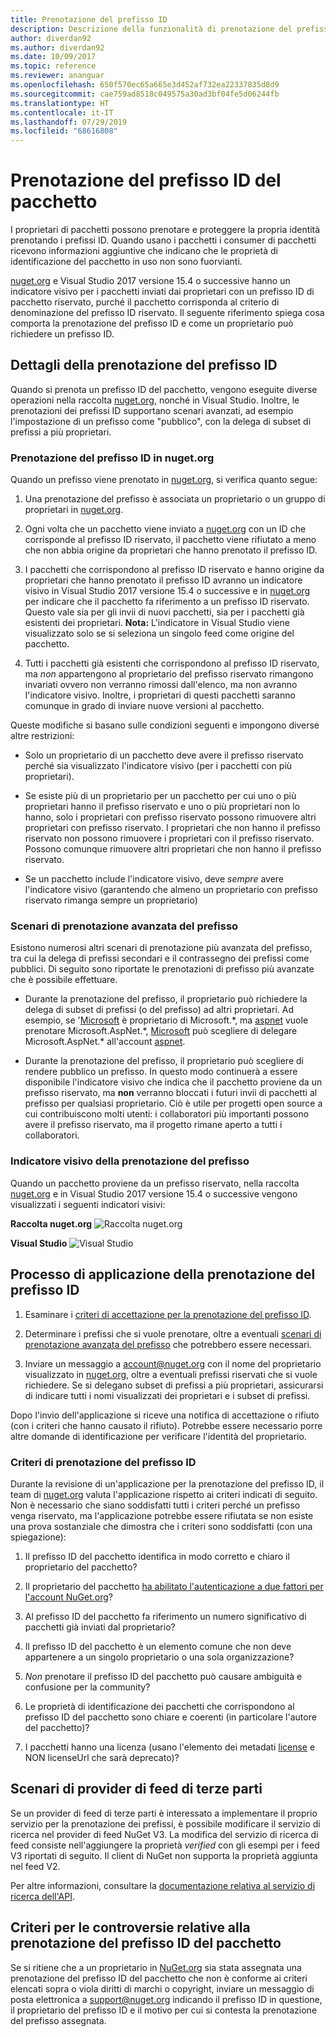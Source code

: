 ```yaml
---
title: Prenotazione del prefisso ID
description: Descrizione della funzionalità di prenotazione del prefisso ID del pacchetto e guida alla creazione.
author: diverdan92
ms.author: diverdan92
ms.date: 10/09/2017
ms.topic: reference
ms.reviewer: ananguar
ms.openlocfilehash: 650f570ec65a665e3d452af732ea22337835d8d9
ms.sourcegitcommit: cae759ad8518c049575a30ad3bf04fe5d06244fb
ms.translationtype: HT
ms.contentlocale: it-IT
ms.lasthandoff: 07/29/2019
ms.locfileid: "68616808"
---
```

# <a name="package-id-prefix-reservation"></a>Prenotazione del prefisso ID del pacchetto

I proprietari di pacchetti possono prenotare e proteggere la propria identità prenotando i prefissi ID. Quando usano i pacchetti i consumer di pacchetti ricevono informazioni aggiuntive che indicano che le proprietà di identificazione del pacchetto in uso non sono fuorvianti. 

[nuget.org](https://www.nuget.org/) e Visual Studio 2017 versione 15.4 o successive hanno un indicatore visivo per i pacchetti inviati dai proprietari con un prefisso ID di pacchetto riservato, purché il pacchetto corrisponda al criterio di denominazione del prefisso ID riservato. Il seguente riferimento spiega cosa comporta la prenotazione del prefisso ID e come un proprietario può richiedere un prefisso ID.

## <a name="id-prefix-reservation-details"></a>Dettagli della prenotazione del prefisso ID

Quando si prenota un prefisso ID del pacchetto, vengono eseguite diverse operazioni nella raccolta [nuget.org](https://www.nuget.org/), nonché in Visual Studio. Inoltre, le prenotazioni dei prefissi ID supportano scenari avanzati, ad esempio l'impostazione di un prefisso come "pubblico", con la delega di subset di prefissi a più proprietari.

### <a name="id-prefix-reservation-on-nugetorg"></a>Prenotazione del prefisso ID in nuget.org

Quando un prefisso viene prenotato in [nuget.org](https://www.nuget.org/), si verifica quanto segue:

1. Una prenotazione del prefisso è associata un proprietario o un gruppo di proprietari in [nuget.org](https://www.nuget.org/).

1. Ogni volta che un pacchetto viene inviato a [nuget.org](https://www.nuget.org/) con un ID che corrisponde al prefisso ID riservato, il pacchetto viene rifiutato a meno che non abbia origine da proprietari che hanno prenotato il prefisso ID.

1. I pacchetti che corrispondono al prefisso ID riservato e hanno origine da proprietari che hanno prenotato il prefisso ID avranno un indicatore visivo in Visual Studio 2017 versione 15.4 o successive e in [nuget.org](https://www.nuget.org/) per indicare che il pacchetto fa riferimento a un prefisso ID riservato. Questo vale sia per gli invii di nuovi pacchetti, sia per i pacchetti già esistenti dei proprietari. **Nota:** L'indicatore in Visual Studio viene visualizzato solo se si seleziona un singolo feed come origine del pacchetto.

1. Tutti i pacchetti già esistenti che corrispondono al prefisso ID riservato, ma *non* appartengono al proprietario del prefisso riservato rimangono invariati ovvero non verranno rimossi dall'elenco, ma non avranno l'indicatore visivo. Inoltre, i proprietari di questi pacchetti saranno comunque in grado di inviare nuove versioni al pacchetto.

Queste modifiche si basano sulle condizioni seguenti e impongono diverse altre restrizioni:

- Solo un proprietario di un pacchetto deve avere il prefisso riservato perché sia visualizzato l'indicatore visivo (per i pacchetti con più proprietari).

- Se esiste più di un proprietario per un pacchetto per cui uno o più proprietari hanno il prefisso riservato e uno o più proprietari non lo hanno, solo i proprietari con prefisso riservato possono rimuovere altri proprietari con prefisso riservato. I proprietari che non hanno il prefisso riservato non possono rimuovere i proprietari con il prefisso riservato. Possono comunque rimuovere altri proprietari che non hanno il prefisso riservato.

- Se un pacchetto include l'indicatore visivo, deve *sempre* avere l'indicatore visivo (garantendo che almeno un proprietario con prefisso riservato rimanga sempre un proprietario)

### <a name="advanced-prefix-reservation-scenarios"></a>Scenari di prenotazione avanzata del prefisso

Esistono numerosi altri scenari di prenotazione più avanzata del prefisso, tra cui la delega di prefissi secondari e il contrassegno dei prefissi come pubblici. Di seguito sono riportate le prenotazioni di prefisso più avanzate che è possibile effettuare. 

- Durante la prenotazione del prefisso, il proprietario può richiedere la delega di subset di prefissi (o del prefisso) ad altri proprietari. Ad esempio, se '[Microsoft](https://www.nuget.org/profiles/microsoft) è proprietario di Microsoft.\*, ma [aspnet](https://www.nuget.org/profiles/aspnet) vuole prenotare Microsoft.AspNet.\*, [Microsoft](https://www.nuget.org/profiles/microsoft) può scegliere di delegare Microsoft.AspNet.\* all'account [aspnet](https://www.nuget.org/profiles/aspnet).

- Durante la prenotazione del prefisso, il proprietario può scegliere di rendere pubblico un prefisso. In questo modo continuerà a essere disponibile l'indicatore visivo che indica che il pacchetto proviene da un prefisso riservato, ma **non** verranno bloccati i futuri invii di pacchetti al prefisso per qualsiasi proprietario. Ciò è utile per progetti open source a cui contribuiscono molti utenti: i collaboratori più importanti possono avere il prefisso riservato, ma il progetto rimane aperto a tutti i collaboratori. 

### <a name="prefix-reservation-visual-indicator"></a>Indicatore visivo della prenotazione del prefisso

Quando un pacchetto proviene da un prefisso riservato, nella raccolta [nuget.org](https://www.nuget.org/) e in Visual Studio 2017 versione 15.4 o successive vengono visualizzati i seguenti indicatori visivi:

**Raccolta nuget.org**
![Raccolta nuget.org](media/nuget-gallery-reserved-prefix.png)

**Visual Studio**
![Visual Studio](media/visual-studio-reserved-prefix.png)

## <a name="id-prefix-reservation-application-process"></a>Processo di applicazione della prenotazione del prefisso ID

1. Esaminare i [criteri di accettazione per la prenotazione del prefisso ID](#id-prefix-reservation-criteria).

2. Determinare i prefissi che si vuole prenotare, oltre a eventuali [scenari di prenotazione avanzata del prefisso](#advanced-prefix-reservation-scenarios) che potrebbero essere necessari.

3. Inviare un messaggio a [account@nuget.org](mailto:account@nuget.org) con il nome del proprietario visualizzato in [nuget.org](https://www.nuget.org/), oltre a eventuali prefissi riservati che si vuole richiedere. Se si delegano subset di prefissi a più proprietari, assicurarsi di indicare tutti i nomi visualizzati dei proprietari e i subset di prefissi.

Dopo l'invio dell'applicazione si riceve una notifica di accettazione o rifiuto (con i criteri che hanno causato il rifiuto). Potrebbe essere necessario porre altre domande di identificazione per verificare l'identità del proprietario.

### <a name="id-prefix-reservation-criteria"></a>Criteri di prenotazione del prefisso ID

Durante la revisione di un'applicazione per la prenotazione del prefisso ID, il team di [nuget.org](https://www.nuget.org/) valuta l'applicazione rispetto ai criteri indicati di seguito. Non è necessario che siano soddisfatti tutti i criteri perché un prefisso venga riservato, ma l'applicazione potrebbe essere rifiutata se non esiste una prova sostanziale che dimostra che i criteri sono soddisfatti (con una spiegazione):

1. Il prefisso ID del pacchetto identifica in modo corretto e chiaro il proprietario del pacchetto?

1. Il proprietario del pacchetto [ha abilitato l'autenticazione a due fattori per l'account NuGet.org](individual-accounts.md#enable-two-factor-authentication-2fa)?

1. Al prefisso ID del pacchetto fa riferimento un numero significativo di pacchetti già inviati dal proprietario?

1. Il prefisso ID del pacchetto è un elemento comune che non deve appartenere a un singolo proprietario o una sola organizzazione?

1. *Non* prenotare il prefisso ID del pacchetto può causare ambiguità e confusione per la community?

1. Le proprietà di identificazione dei pacchetti che corrispondono al prefisso ID del pacchetto sono chiare e coerenti (in particolare l'autore del pacchetto)?

1. I pacchetti hanno una licenza (usano l'elemento dei metadati [license](../reference/nuspec.md#license) e NON licenseUrl che sarà deprecato)?

## <a name="third-party-feed-provider-scenarios"></a>Scenari di provider di feed di terze parti

Se un provider di feed di terze parti è interessato a implementare il proprio servizio per la prenotazione dei prefissi, è possibile modificare il servizio di ricerca nel provider di feed NuGet V3. La modifica del servizio di ricerca di feed consiste nell'aggiungere la proprietà *verified* con gli esempi per i feed V3 riportati di seguito. Il client di NuGet non supporta la proprietà aggiunta nel feed V2.

Per altre informazioni, consultare la [documentazione relativa al servizio di ricerca dell'API](../api/search-query-service-resource.md).

## <a name="package-id-prefix-reservation-dispute-policy"></a>Criteri per le controversie relative alla prenotazione del prefisso ID del pacchetto
Se si ritiene che a un proprietario in [NuGet.org](https://www.nuget.org) sia stata assegnata una prenotazione del prefisso ID del pacchetto che non è conforme ai criteri elencati sopra o viola diritti di marchi o copyright, inviare un messaggio di posta elettronica a [support@nuget.org](mailto:support@nuget.org) indicando il prefisso ID in questione, il proprietario del prefisso ID e il motivo per cui si contesta la prenotazione del prefisso assegnata.

